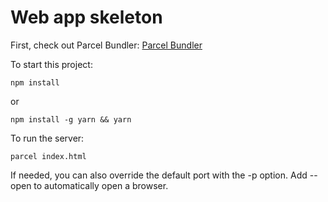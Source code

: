 # Web app skeleton

First, check out Parcel Bundler:
[Parcel Bundler](https://github.com/parcel-bundler/parcel)

To start this project:
```
npm install
```

or 

```
npm install -g yarn && yarn
```

To run the server:
```
parcel index.html
```

If needed, you can also override the default port with the -p option. Add --open to automatically open a browser.
